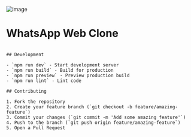 ![image](https://github.com/user-attachments/assets/b25dac34-83f9-447f-b982-3419cb096501)



# WhatsApp Web Clone
   ```

## Development

- `npm run dev` - Start development server
- `npm run build` - Build for production
- `npm run preview` - Preview production build
- `npm run lint` - Lint code

## Contributing

1. Fork the repository
2. Create your feature branch (`git checkout -b feature/amazing-feature`)
3. Commit your changes (`git commit -m 'Add some amazing feature'`)
4. Push to the branch (`git push origin feature/amazing-feature`)
5. Open a Pull Request



